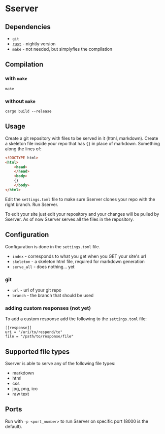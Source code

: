 # Sserver

## Dependencies
+ `git`
+ [`rust`](https://www.rust-lang.org/tools/install) - nightly version
+ `make` - not needed, but simplyfies the compilation

## Compilation
### with `make`
```shell
make
```
### without `make`
```shell
cargo build --release
```

## Usage
Create a git repository with files to be served in it (html, markdown).
Create a skeleton file inside your repo that has `{}` in place of markdown.
Something along the lines of:
```html
<!DOCTYPE html>
<html>
	<head>
	</head>
	<body>
	{}
	</body>
</html>
```
Edit the `settings.toml` file to make sure Sserver clones your repo with the right branch.
Run Sserver.

To edit your site just edit your repository and your changes will be pulled by Sserver.
As of now Sserver serves all the files in the repository.

## Configuration
Configuration is done in the `settings.toml` file.
+ `index` - corresponds to what you get when you GET your site's url
+ `skeleton` - a skeleton html file, required for markdown generation
+ `serve_all` - does nothing... yet
### git
+ `url` - url of your git repo
+ `branch` - the branch that should be used
### adding custom responses (not yet)
To add a custom response add the following to the `settings.toml` file:
```
[[response]]
uri = "/uri/to/respond/to"
file = "/path/to/response/file"
```

## Supported file types
Sserver is able to serve any of the following file types:
+ markdown
+ html
+ css
+ jpg, png, ico
+ raw text

## Ports
Run with `-p <port_number>` to run Sserver on specific port (8000 is the default).

